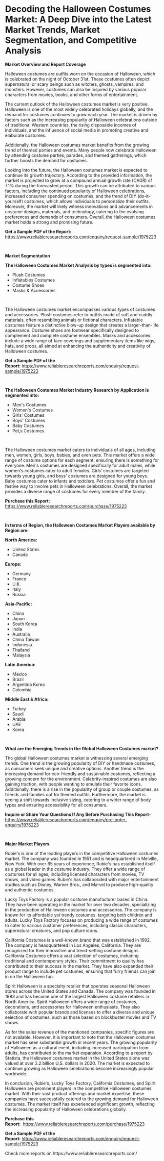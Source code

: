 <p><h1>Decoding the Halloween Costumes Market: A Deep Dive into the Latest Market Trends, Market Segmentation, and Competitive Analysis</h1></p><p><strong>Market Overview and Report Coverage</strong></p>
<p><p>Halloween costumes are outfits worn on the occasion of Halloween, which is celebrated on the night of October 31st. These costumes often depict supernatural or scary beings such as witches, ghosts, vampires, and monsters. However, costumes can also be inspired by various popular characters from movies, books, and other forms of entertainment.</p><p>The current outlook of the Halloween costumes market is very positive. Halloween is one of the most widely celebrated holidays globally, and the demand for costumes continues to grow each year. The market is driven by factors such as the increasing popularity of Halloween celebrations outside of traditional Western countries, the rising disposable incomes of individuals, and the influence of social media in promoting creative and elaborate costumes.</p><p>Additionally, the Halloween costumes market benefits from the growing trend of themed parties and events. Many people now celebrate Halloween by attending costume parties, parades, and themed gatherings, which further boosts the demand for costumes.</p><p>Looking into the future, the Halloween costumes market is expected to continue its growth trajectory. According to the provided information, the market is projected to grow at a compound annual growth rate (CAGR) of 7.1% during the forecasted period. This growth can be attributed to various factors, including the continued popularity of Halloween celebrations, increased consumer spending on costumes, and the trend of DIY (do-it-yourself) costumes, which allows individuals to personalize their outfits. Moreover, the market will likely witness innovations and advancements in costume designs, materials, and technology, catering to the evolving preferences and demands of consumers. Overall, the Halloween costumes market holds a strong and promising future.</p></p>
<p><strong>Get a Sample PDF of the Report:</strong> <a href="https://www.reliableresearchreports.com/enquiry/request-sample/1975223">https://www.reliableresearchreports.com/enquiry/request-sample/1975223</a></p>
<p>&nbsp;</p>
<p><strong>Market Segmentation</strong></p>
<p><strong>The Halloween Costumes Market Analysis by types is segmented into:</strong></p>
<p><ul><li>Plush Costumes</li><li>Inflatables Costumes</li><li>Costume Shoes</li><li>Masks & Accessories</li></ul></p>
<p>&nbsp;</p>
<p><p>The Halloween costumes market encompasses various types of costumes and accessories. Plush costumes refer to outfits made of soft and cuddly materials, often resembling animals or fictional characters. Inflatable costumes feature a distinctive blow-up design that creates a larger-than-life appearance. Costume shoes are footwear specifically designed to complement and complete costume ensembles. Masks and accessories include a wide range of face coverings and supplementary items like wigs, hats, and props, all aimed at enhancing the authenticity and creativity of Halloween costumes.</p></p>
<p><strong>Get a Sample PDF of the Report:</strong>&nbsp;<a href="https://www.reliableresearchreports.com/enquiry/request-sample/1975223">https://www.reliableresearchreports.com/enquiry/request-sample/1975223</a></p>
<p>&nbsp;</p>
<p><strong>The Halloween Costumes Market Industry Research by Application is segmented into:</strong></p>
<p><ul><li>Men's Costumes</li><li>Women's Costumes</li><li>Girls' Costumes</li><li>Boys' Costumes</li><li>Baby Costumes</li><li>Pet,s Costumes</li></ul></p>
<p>&nbsp;</p>
<p><p>The Halloween costumes market caters to individuals of all ages, including men, women, girls, boys, babies, and even pets. This market offers a wide range of costume options for each segment, ensuring there is something for everyone. Men's costumes are designed specifically for adult males, while women's costumes cater to adult females. Girls' costumes are targeted towards young girls, and boys' costumes are designed for young boys. Baby costumes cater to infants and toddlers. Pet costumes offer a fun and festive way to involve pets in Halloween celebrations. Overall, the market provides a diverse range of costumes for every member of the family.</p></p>
<p><strong>Purchase this Report:</strong>&nbsp; <a href="https://www.reliableresearchreports.com/purchase/1975223">https://www.reliableresearchreports.com/purchase/1975223</a></p>
<p>&nbsp;</p>
<p><strong>In terms of Region, the Halloween Costumes Market Players available by Region are:</strong></p>
<p>
    <p> <strong> North America: </strong>
        <ul>
            <li>United States</li>
            <li>Canada</li>
        </ul>
        </p> 
    <p> <strong> Europe: </strong>
        <ul>
            <li>Germany</li>
            <li>France</li>
            <li>U.K.</li>
            <li>Italy</li>
            <li>Russia</li>
        </ul>
        </p> 
    <p> <strong> Asia-Pacific: </strong>
        <ul>
            <li>China</li>
            <li>Japan</li>
            <li>South Korea</li>
            <li>India</li>
            <li>Australia</li>
            <li>China Taiwan</li>
            <li>Indonesia</li>
            <li>Thailand</li>
            <li>Malaysia</li>
        </ul>
        </p> 
    <p> <strong> Latin America: </strong>
        <ul>
            <li>Mexico</li>
            <li>Brazil</li>
            <li>Argentina Korea</li>
            <li>Colombia</li>
        </ul>
        </p> 
    <p> <strong> Middle East & Africa: </strong>
        <ul>
            <li>Turkey</li>
            <li>Saudi</li>
            <li>Arabia</li>
            <li>UAE</li>
            <li>Korea</li>
        </ul>
    </p>
    </p>
<p>&nbsp;</p>
<p><strong>What are the Emerging Trends in the Global Halloween Costumes market?</strong></p>
<p><p>The global Halloween costumes market is witnessing several emerging trends. One trend is the growing popularity of DIY or handmade costumes, as consumers seek unique and creative options. Another trend is the increasing demand for eco-friendly and sustainable costumes, reflecting a growing concern for the environment. Celebrity-inspired costumes are also gaining traction, with people wanting to emulate their favorite icons. Additionally, there is a rise in the popularity of group or couple costumes, as friends and families opt for themed outfits. Furthermore, the market is seeing a shift towards inclusive sizing, catering to a wider range of body types and ensuring accessibility for all consumers.</p></p>
<p><strong>Inquire or Share Your Questions If Any Before Purchasing This Report</strong>- <a href="https://www.reliableresearchreports.com/enquiry/pre-order-enquiry/1975223">https://www.reliableresearchreports.com/enquiry/pre-order-enquiry/1975223</a></p>
<p>&nbsp;</p>
<p><strong>Major Market Players</strong></p>
<p><p>Rubie's is one of the leading players in the competitive Halloween costumes market. The company was founded in 1951 and is headquartered in Melville, New York. With over 65 years of experience, Rubie's has established itself as a global leader in the costume industry. They offer a wide range of costumes for all ages, including licensed characters from movies, TV shows, and video games. Rubie's has collaborated with major entertainment studios such as Disney, Warner Bros., and Marvel to produce high-quality and authentic costumes.</p><p>Lucky Toys Factory is a popular costume manufacturer based in China. They have been operating in the market for over two decades, specializing in the production of Halloween costumes and accessories. The company is known for its affordable yet trendy costumes, targeting both children and adults. Lucky Toys Factory focuses on producing a wide range of costumes to cater to various customer preferences, including classic characters, supernatural creatures, and pop culture icons.</p><p>California Costumes is a well-known brand that was established in 1992. The company is headquartered in Los Angeles, California. They are recognized for their innovative and trend-setting costume designs. California Costumes offers a vast selection of costumes, including traditional and contemporary styles. Their commitment to quality has contributed to their success in the market. They have also expanded their product range to include pet costumes, ensuring that furry friends can join in on the Halloween fun.</p><p>Spirit Halloween is a specialty retailer that operates seasonal Halloween stores across the United States and Canada. The company was founded in 1983 and has become one of the largest Halloween costume retailers in North America. Spirit Halloween offers a wide range of costumes, decorations, and accessories for Halloween enthusiasts. They also collaborate with popular brands and licenses to offer a diverse and unique selection of costumes, such as those based on blockbuster movies and TV shows.</p><p>As for the sales revenue of the mentioned companies, specific figures are not available. However, it is important to note that the Halloween costumes market has seen substantial growth in recent years. The growing popularity of Halloween as a cultural event, including increased participation from adults, has contributed to the market expansion. According to a report by Statista, the Halloween costumes market in the United States alone was valued at over 3.2 billion U.S. dollars in 2020. The market is expected to continue growing as Halloween celebrations become increasingly popular worldwide.</p><p>In conclusion, Rubie's, Lucky Toys Factory, California Costumes, and Spirit Halloween are prominent players in the competitive Halloween costumes market. With their vast product offerings and market expertise, these companies have successfully catered to the growing demand for Halloween costumes. The market itself has experienced significant growth, reflecting the increasing popularity of Halloween celebrations globally.</p></p>
<p><strong>Purchase this Report:</strong>&nbsp;&nbsp;<a href="https://www.reliableresearchreports.com/purchase/1975223">https://www.reliableresearchreports.com/purchase/1975223</a></p>
<p></p>
<p><strong>Get a Sample PDF of the Report:</strong>&nbsp;<a href="https://www.reliableresearchreports.com/enquiry/request-sample/1975223">https://www.reliableresearchreports.com/enquiry/request-sample/1975223</a></p>
<p>Check more reports on https://www.reliableresearchreports.com/</p>